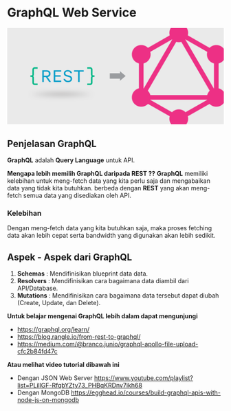 # GraphQL Web Service

![](graphql-web-service.gif)

## Penjelasan GraphQL
**GraphQL** adalah **Query Language** untuk API.

**Mengapa lebih memilih GraphQL daripada REST ??** **GraphQL** memiliki kelebihan untuk meng-fetch data yang kita perlu saja dan mengabaikan data yang tidak kita butuhkan. berbeda dengan **REST** yang akan meng-fetch semua data yang disediakan oleh API.

### **Kelebihan**
Dengan meng-fetch data yang kita butuhkan saja, maka proses fetching data akan lebih cepat serta bandwidth yang digunakan akan lebih sedikit.

## Aspek - Aspek dari GraphQL
1. **Schemas** : Mendifinisikan blueprint data data.
2. **Resolvers** : Mendifinisikan cara bagaimana data diambil dari API/Database.
3. **Mutations** : Mendifinisikan cara bagaimana data tersebut dapat diubah (Create, Update, dan Delete).

**Untuk belajar mengenai GraphQL lebih dalam dapat mengunjungi**
- https://graphql.org/learn/
- https://blog.rangle.io/from-rest-to-graphql/
- https://medium.com/@branco.junio/graphql-apollo-file-upload-cfc2b84fd47c

**Atau melihat video tutorial dibawah ini**
- Dengan JSON Web Server https://www.youtube.com/playlist?list=PLillGF-RfqbYZty73_PHBqKRDnv7ikh68
- Dengan MongoDB https://egghead.io/courses/build-graphql-apis-with-node-js-on-mongodb